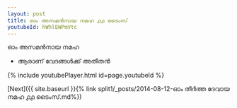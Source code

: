 ```yaml
---
layout: post
title: ഓം അസമൻനായ നമഹ ൧൧ ടൈംസ്
youtubeId: hWhlEWPmVtc
---
```

 
 
 ഓം അസമൻനായ നമഹ 
 
 -  ആരാണ് വേദങ്ങൾക്ക് അതീതൻ 
 
  
 
  
 
 
 
 
 
 


{% include youtubePlayer.html id=page.youtubeId %}
 
[Next]({{ site.baseurl }}{% link  split1/_posts/2014-08-12-ഓം തീർത്ത ദേവായ നമഹ ൧൧ ടൈംസ്.md%})
 
